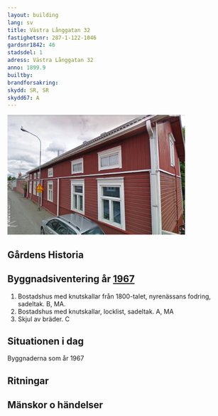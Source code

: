 ```yaml
---
layout: building
lang: sv
title: Västra Långgatan 32
fastighetsnr: 287-1-122-1046
gardsnr1842: 46
stadsdel: 1
adress: Västra Långgatan 32
anno: 1899.9
builtby:
brandforsakring:
skydd: SR, SR
skydd67: A
---
```


<img src="streetview.png" width="400px">

## Gårdens Historia


## Byggnadsiventering år <a href="/sources/keinanen_karki.pdf">1967</a>
1. Bostadshus med knutskallar från 1800-talet, nyrenässans fodring, sadeltak. B, MA.
2. Bostadshus med knutskallar, locklist, sadeltak. A, MA
3. Skjul av bräder. C

## Situationen i dag
Byggnaderna som år 1967


## Ritningar

## Mänskor o händelser